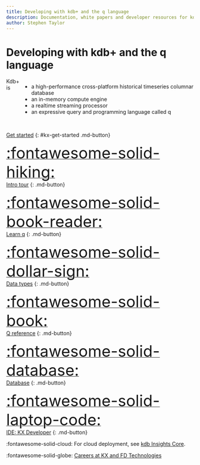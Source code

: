 ```yaml
---
title: Developing with kdb+ and the q language
description: Documentation, white papers and developer resources for kdb+ and the q programming language from KX
author: Stephen Taylor
---
```

# Developing with kdb+ and the q language

<div style="display: flex"  flex-direction: row; flex-wrap: wrap; markdown="1">

<div style="display: inline-flex;" markdown="1">
Kdb+ is

-   a high-performance cross-platform historical timeseries columnar database 
-   an in-memory compute engine
-   a realtime streaming processor
-   an expressive query and programming language called q
</div>

</div>

<div style="clear: both">&nbsp;</div>

<div id="kx-home-page-grid" markdown="1">

<style>#kx-get-started a {color: white}</style>
[Get started](learn/install.md)
{: #kx-get-started .md-button}

[<span style="font-size: 3em">:fontawesome-solid-hiking:</span><br/>
Intro tour](learn/tour/index.md "A one-page rapid tour of the q language")
{: .md-button}

[<span style="font-size: 3em">:fontawesome-solid-book-reader:</span><br/>
Learn q](learn/index.md)
{: .md-button}

[<span style="font-size: 3em">:fontawesome-solid-dollar-sign:</span><br/>
Data types](basics/datatypes.md "Datatypes in kdb+")
{: .md-button}

[<span style="font-size: 3em">:fontawesome-solid-book:</span><br/>
Q reference](ref/index.md "Reference card for the q language")
{: .md-button}

[<span style="font-size: 3em">:fontawesome-solid-database:</span><br/>
Database](database/index.md "Roughly speaking, kdb+ is what happens when q tables are persisted and then mapped back into memory for operations.")
{: .md-button}

[<span style="font-size: 3em">:fontawesome-solid-laptop-code:</span><br/>
IDE: KX Developer](https://code.kx.com/developer/ "Download and install the free IDE, KX Developer")
{: .md-button}

</div>

:fontawesome-solid-cloud:
For cloud deployment, see [kdb Insights Core](https://code.kx.com/insights/core).


:fontawesome-solid-globe:
[Careers at KX and FD Technologies](http://www.firstderivatives.com/careers/)

